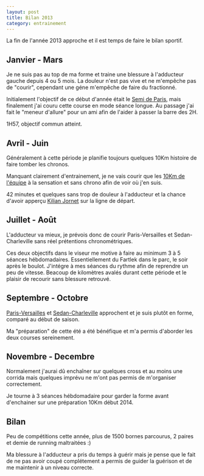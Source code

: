 ```yaml
---
layout: post
title: Bilan 2013
category: entrainement
---
```


La fin de l'année 2013 approche et il est temps de faire le bilan sportif.

## Janvier - Mars

Je ne suis pas au top de ma forme et traine une blessure à l'adducteur gauche
depuis 4 ou 5 mois.
La douleur n'est pas vive et ne m'empêche pas de "courir", cependant une géne
m'empêche de faire du fractionné.

Initialement l'objectif de ce début d'année était le [Semi de Paris][1], mais
finalement j'ai couru cette course en mode séance longue.
Au passage j'ai fait le "meneur d'allure" pour un ami afin de l'aider à passer
la barre des 2H.

1H57, objectif commun atteint.

## Avril - Juin

Généralement à cette période je planifie toujours quelques 10Km
histoire de faire tomber les chronos.

Manquant clairement d'entrainement, je ne vais courir que les [10Km de l'équipe][2]
à la sensation et sans chrono afin de voir où j'en suis.

42 minutes et quelques sans trop de douleur à l'adducteur et la chance d'avoir
apperçu [Kilian Jornet][3] sur la ligne de départ.

## Juillet - Août

L'adducteur va mieux, je prévois donc de courir Paris-Versailles et
Sedan-Charleville sans réel prétentions chronométriques.

Ces deux objectifs dans le viseur me motive à faire au minimum 3 à 5 séances
hébdomadaires.
Essentiellement du Fartlek dans le parc, le soir après le boulot.
J'intégre à mes séances du rythme afin de reprendre un peu de vitesse.
Beacoup de kilomètres avalés durant cette période et le plaisir de recourir
sans blessure retrouvé.

## Septembre - Octobre

[Paris-Versailles][4] et [Sedan-Charleville][5] approchent et je suis plutôt
en forme, comparé au début de saison.

Ma "préparation" de cette été a été bénéfique et m'a permis d'aborder les
deux courses sereinement.

## Novembre - Decembre

Normalement j'aurai dû enchaîner sur quelques cross et au moins une corrida
mais quelques imprévu ne m'ont pas permis de m'organiser correctement.

Je tourne à 3 séances hébdomadaire pour garder la forme avant d'enchainer
sur une préparation 10Km début 2014.

## Bilan

Peu de compétitions cette année, plus de 1500 bornes parcourus, 2 paires et
demie de running maltraitées :)

Ma blessure à l'adducteur a pris du temps à guérir mais je pense que le fait
de ne pas avoir coupé complétement a permis de guider la guérison et de me
maintenir à un niveau correcte.

[1]: http://www.semideparis.com
[2]: https://www.facebook.com/kilianjornet
[3]: http://www.10km.lequipe.fr
[4]: /2013/09/29/paris-versailles.html
[5]: /2013/10/06/mon-premier-sedan-charleville.html
